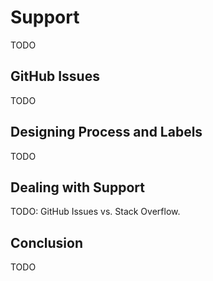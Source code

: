 # Support

TODO

## GitHub Issues

TODO

## Designing Process and Labels

TODO

## Dealing with Support

TODO: GitHub Issues vs. Stack Overflow.

## Conclusion

TODO
